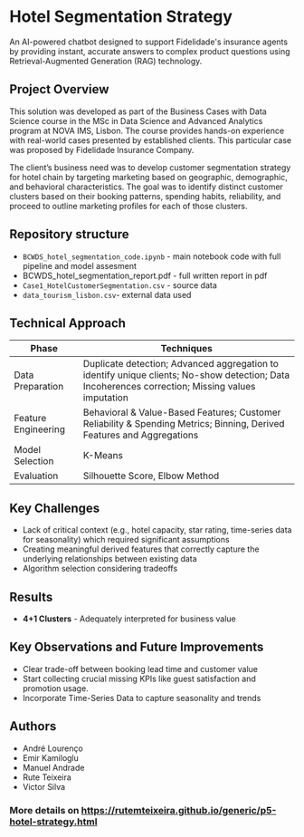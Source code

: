 # Hotel Segmentation Strategy

An AI-powered chatbot designed to support Fidelidade's insurance agents by providing instant, accurate answers to complex product questions using Retrieval-Augmented Generation (RAG) technology.

## Project Overview

This solution was developed as part of the Business Cases with Data Science course in the MSc in Data Science and Advanced Analytics program at NOVA IMS, Lisbon. The course provides hands-on experience with real-world cases presented by established clients. This particular case was proposed by Fidelidade Insurance Company. <br>

The client’s business need was to develop customer segmentation strategy for hotel chain by targeting marketing based on geographic, demographic, and behavioral characteristics. The goal was to identify distinct customer clusters based on their booking patterns, spending habits, reliability, and proceed to outline marketing profiles for each of those clusters.

## Repository structure
- `BCWDS_hotel_segmentation_code.ipynb` - main notebook code with full pipeline and model assesment
- BCWDS_hotel_segmentation_report.pdf - full written report in pdf
- `Case1_HotelCustomerSegmentation.csv` - source data
- `data_tourism_lisbon.csv`- external data used

 
## Technical Approach

| Phase              |	          Techniques                                                                                                                             |
|--------------------|-------------------------------------------------------------------------------------------------------------------------------------------------- |
|Data Preparation    | Duplicate detection; Advanced aggregation to identify unique clients; No-show detection; Data Incoherences correction; Missing values imputation  |
|Feature Engineering | Behavioral & Value-Based Features; Customer Reliability & Spending Metrics; Binning, Derived Features and Aggregations                            |
|Model Selection     | 	K-Means                                                                                                                                          |
|Evaluation	         | 	Silhouette Score, Elbow Method                                                                                                                   |



## Key Challenges
- Lack of critical context (e.g., hotel capacity, star rating, time-series data for seasonality) which required significant assumptions
- Creating meaningful derived features that correctly capture the underlying relationships between existing data
- Algorithm selection considering tradeoffs

 
## Results
- **4+1 Clusters** - Adequately interpreted for business value

## Key Observations and Future Improvements
- Clear trade-off between booking lead time and customer value
- Start collecting crucial missing KPIs like guest satisfaction and promotion usage.
- Incorporate Time-Series Data to capture seasonality and trends
  
## Authors
- André Lourenço
- Emir Kamiloglu
- Manuel Andrade
- Rute Teixeira
- Victor Silva

### More details on https://rutemteixeira.github.io/generic/p5-hotel-strategy.html
